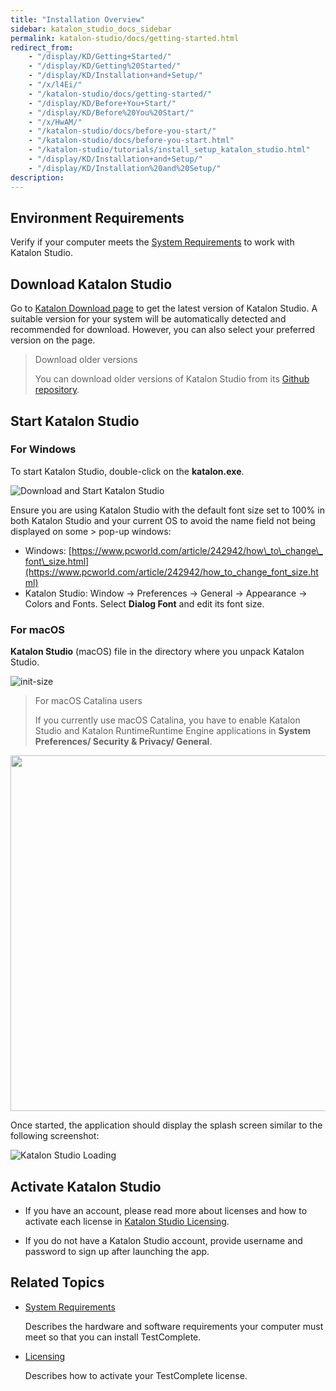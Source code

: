 ```yaml
---
title: "Installation Overview"
sidebar: katalon_studio_docs_sidebar
permalink: katalon-studio/docs/getting-started.html
redirect_from:
    - "/display/KD/Getting+Started/"
    - "/display/KD/Getting%20Started/"
    - "/display/KD/Installation+and+Setup/"
    - "/x/l4Ei/"
    - "/katalon-studio/docs/getting-started/"
    - "/display/KD/Before+You+Start/"
    - "/display/KD/Before%20You%20Start/"
    - "/x/HwAM/"
    - "/katalon-studio/docs/before-you-start/"
    - "/katalon-studio/docs/before-you-start.html"
    - "/katalon-studio/tutorials/install_setup_katalon_studio.html"
    - "/display/KD/Installation+and+Setup/"
    - "/display/KD/Installation%20and%20Setup/"
description:
---
```


## Environment Requirements

Verify if your computer meets the [System Requirements](http://docs.katalon.com/display/KD/System+Requirements) to work with Katalon Studio.

## Download Katalon Studio

Go to [Katalon Download page](https://www.katalon.com/download/) to get the latest version of Katalon Studio. A suitable version for your system will be automatically detected and recommended for download. However, you can also select your preferred version on the page.

> Download older versions
>
> You can download older versions of Katalon Studio from its [Github repository](https://github.com/katalon-studio/katalon-studio/releases).

## Start Katalon Studio

### For Windows

To start Katalon Studio, double-click on the **katalon.exe**.

![Download and Start Katalon Studio](https://github.com/katalon-studio/docs-images/raw/master/katalon-studio/tutorials/install_setup_katalon_studio/Starting-Katalon-Studio.png)

Ensure you are using Katalon Studio with the default font size set to 100% in both Katalon Studio and your current OS to avoid the name field not being displayed on some > pop-up windows:
* Windows: [https://www.pcworld.com/article/242942/how\_to\_change\_font\_size.html](https://www.pcworld.com/article/242942/how_to_change_font_size.html)
* Katalon Studio: Window → Preferences → General → Appearance → Colors and Fonts. Select **Dialog Font** and edit its font size.

### For macOS

**Katalon Studio** (macOS) file in the directory where you unpack Katalon Studio.

![](https://github.com/katalon-studio/docs-images/raw/master/katalon-studio/tutorials/install_setup_katalon_studio/Katalon-MacOS.png "init-size")

> For macOS Catalina users
> 
> If you currently use macOS Catalina, you have to enable Katalon Studio and Katalon RuntimeRuntime Engine applications in  **System Preferences/ Security & Privacy/ General**.

<img src="https://github.com/katalon-studio/docs-images/raw/master/katalon-studio/docs/getting-started/KS-Catalina.png" width="662" height="569"> 

Once started, the application should display the splash screen similar to the following screenshot:

![Katalon Studio Loading](https://github.com/katalon-studio/docs-images/raw/master/katalon-studio/tutorials/install_setup_katalon_studio/image2016-10-20-143A113A21.png)

## Activate Katalon Studio

- If you have an account, please read more about licenses and how to activate each license in [Katalon Studio Licensing](https://docs.katalon.com/katalon-studio/docs/license.html).

- If you do not have a Katalon Studio account, provide username and password to sign up after launching the app. 


## Related Topics

- [System Requirements](https://docs.katalon.com/katalon-studio/docs/supported-environments.html#system-requirements)

   Describes the hardware and software requirements your computer must meet so that you can install TestComplete.

- [Licensing](https://docs.katalon.com/katalon-studio/docs/license.html)

   Describes how to activate your TestComplete license.